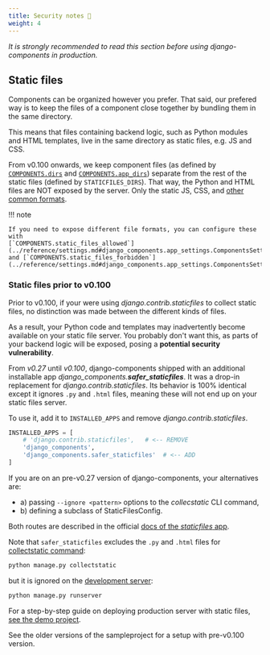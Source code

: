```yaml
---
title: Security notes 🚨
weight: 4
---
```


_It is strongly recommended to read this section before using django-components in production._

## Static files

Components can be organized however you prefer.
That said, our prefered way is to keep the files of a component close together by bundling them in the same directory.

This means that files containing backend logic, such as Python modules and HTML templates, live in the same directory as static files, e.g. JS and CSS.

From v0.100 onwards, we keep component files (as defined by
[`COMPONENTS.dirs`](../reference/settings.md#django_components.app_settings.ComponentsSettings.dirs)
and [`COMPONENTS.app_dirs`](../reference/settings.md#django_components.app_settings.ComponentsSettings.app_dirs))
separate from the rest of the static
files (defined by `STATICFILES_DIRS`). That way, the Python and HTML files are NOT exposed by the server. Only the static JS, CSS, and
[other common formats](../reference/settings.md#django_components.app_settings.ComponentsSettings.static_files_allowed).

!!! note

    If you need to expose different file formats, you can configure these with
    [`COMPONENTS.static_files_allowed`](../reference/settings.md#django_components.app_settings.ComponentsSettings.static_files_allowed)
    and [`COMPONENTS.static_files_forbidden`](../reference/settings.md#django_components.app_settings.ComponentsSettings.static_files_forbidden).

<!-- # TODO_REMOVE_IN_V1 - Remove mentions of safer_staticfiles in V1 -->

### Static files prior to v0.100

Prior to v0.100, if your were using _django.contrib.staticfiles_ to collect static files, no distinction was made between the different kinds of files.

As a result, your Python code and templates may inadvertently become available on your static file server.
You probably don't want this, as parts of your backend logic will be exposed, posing a **potential security vulnerability**.

From _v0.27_ until _v0.100_, django-components shipped with an additional installable app _django_components.**safer_staticfiles**_.
It was a drop-in replacement for _django.contrib.staticfiles_.
Its behavior is 100% identical except it ignores `.py` and `.html` files, meaning these will not end up on your static files server.

To use it, add it to `INSTALLED_APPS` and remove *django.contrib.staticfiles*.

```python
INSTALLED_APPS = [
    # 'django.contrib.staticfiles',   # <-- REMOVE
    'django_components',
    'django_components.safer_staticfiles'  # <-- ADD
]
```

If you are on an pre-v0.27 version of django-components, your alternatives are:

- a) passing `--ignore <pattern>` options to the _collecstatic_ CLI command,
- b) defining a subclass of StaticFilesConfig.

Both routes are described in the official [docs of the _staticfiles_ app](https://docs.djangoproject.com/en/4.2/ref/contrib/staticfiles/#customizing-the-ignored-pattern-list).

Note that `safer_staticfiles` excludes the `.py` and `.html` files for [collectstatic command](https://docs.djangoproject.com/en/5.0/ref/contrib/staticfiles/#collectstatic):

```sh
python manage.py collectstatic
```

but it is ignored on the [development server](https://docs.djangoproject.com/en/5.0/ref/django-admin/#runserver):

```sh
python manage.py runserver
```

For a step-by-step guide on deploying production server with static files,
[see the demo project](https://github.com/django-components/django-components/tree/master/sampleproject).

See the older versions of the sampleproject for a setup with pre-v0.100 version.
